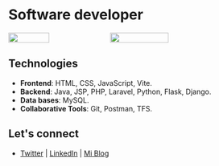 <h1>Software developer</h1>

<div style="display: flex;" >
    <img src="https://github-readme-stats.vercel.app/api/top-langs/?username=Jeferson-Fajardo&layout=compact&bg_color=000000&theme=tokyonight" width=40%;>
    <img align=top src="https://github-readme-stats.vercel.app/api?username=Jeferson-Fajardo&show_icons=true&count_private=true&hide_title=true&hide=prs&bg_color=000000&theme=tokyonight" width=48%;>
</div>

## Technologies

- **Frontend**: HTML, CSS, JavaScript, Vite.
- **Backend**: Java, JSP, PHP, Laravel, Python, Flask, Django.  
- **Data bases**: MySQL.
- **Collaborative Tools**: Git, Postman, TFS.

## Let's connect

 - [Twitter](https://x.com/Jeferson_Fajard) | [LinkedIn](https://linkedin.com/in/jeferson-fajardo) | [Mi Blog](#)
   
<!--



**JefersonLeandro/JefersonLeandro** is a ✨ _special_ ✨ repository because its `README.md` (this file) appears on your GitHub profile.

Here are some ideas to get you started:

- 🔭 I’m currently working on ...
- 🌱 I’m currently learning ...
- 👯 I’m looking to collaborate on ...
- 🤔 I’m looking for help with ...
- 💬 Ask me about ...
- 📫 How to reach me: ...
- 😄 Pronouns: ...
- ⚡ Fun fact: ...
-->
